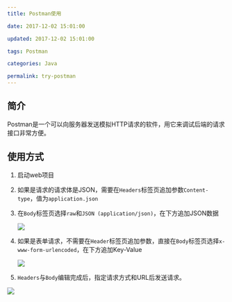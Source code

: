 ```yaml
---
title: Postman使用

date: 2017-12-02 15:01:00

updated: 2017-12-02 15:01:00

tags: Postman

categories: Java

permalink: try-postman
---
```


## 简介

Postman是一个可以向服务器发送模拟HTTP请求的软件，用它来调试后端的请求接口非常方便。

## 使用方式

1. 启动web项目

2. 如果是请求的请求体是JSON，需要在`Headers`标签页追加参数`Content-type`，值为`application.json`

3. 在`Body`标签页选择`raw`和`JSON (application/json)`，在下方追加JSON数据

   ![](images/1139226-20171203072442991-1701211193.png)

4. 如果是表单请求，不需要在`Header`标签页追加参数，直接在`Body`标签页选择`x-www-form-urlencoded`，在下方追加Key-Value

   ![](images/1139226-20171203072729272-544484217.png)

5. `Headers`与`Body`编辑完成后，指定请求方式和URL后发送请求。

![](1139226-20171203072916663-1569395345.png)

